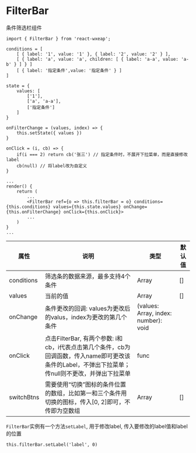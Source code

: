 # FilterBar

条件筛选栏组件

```
import { FilterBar } from 'react-wxeap';

conditions = [
    [ { label: '1', value: '1' }, { label: '2', value: '2' } ],
    [ { label: 'a', value: 'a', children: [ { label: 'a-a', value: 'a-b' } ] } ]
    [ { label: '指定条件',value: '指定条件' } ]
]

state = {
    values: [
        ['1'],
        ['a', 'a-a'],
        ['指定条件']
    ]
}

onFilterChange = (values, index) => {
    this.setState({ values })
}

onClick = (i, cb) => {
    if(i === 2) return cb('张三') // 指定条件时，不展开下拉菜单，而是直接修改label
    cb(null) // 将label改为自定义
}

...
render() {
    return (
        ...
        <FilterBar ref={o => this.filterBar = o} conditions={this.conditions} values={this.state.values} onChange={this.onFilterChange} onClick={this.onClick}>
        ...
    )
}
...

```


| 属性 | 说明 | 类型 | 默认值 |
| ----|-----|------|------ |
| conditions    | 筛选条的数据来源，最多支持4个条件     | Array  | [] |
| values    | 当前的值  | Array |  []  |
| onChange   | 条件更改的回调: values为更改后的valus，index为更改的第几个条件  | (values: Array, index: number): void |   |
| onClick | 点击FilterBar, 有两个参数: i和cb，i代表点击第几个条件，cb为回调函数，传入name即可更改该条件的Label，不弹出下拉菜单；传null则不更改，并弹出下拉菜单 | func | |
| switchBtns | 需要使用“切换”图标的条件位置的数组，比如第一和三个条件用切换的图标，传入[0, 2]即可，不传即为空数组 | Array | [] |

`FilterBar`实例有一个方法`setLabel`, 用于修改label, 传入要修改的label值和label的位置
```
this.filterBar.setLabel('label', 0)
```

